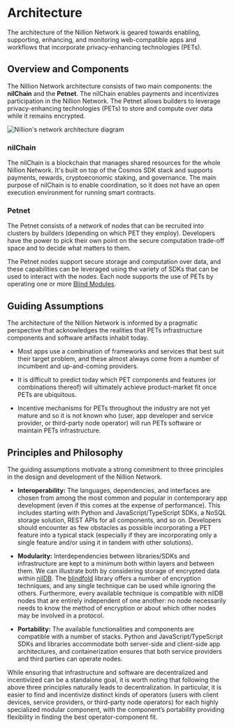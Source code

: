 # Architecture

The architecture of the Nillion Network is geared towards enabling, supporting, enhancing, and monitoring web-compatible apps and workflows that incorporate privacy-enhancing technologies (PETs).

## Overview and Components

The Nillion Network architecture consists of two main components: the **nilChain** and the **Petnet**. The nilChain enables payments and incentivizes participation in the Nillion Network. The Petnet allows builders to leverage privacy-enhancing technologies (PETs) to store and compute over data while it remains encrypted.

![Nillion's network architecture diagram](/img/network_diagram.png)

### nilChain

The nilChain is a blockchain that manages shared resources for the whole Nillion Network. It's built on top of the Cosmos SDK stack and supports payments, rewards, cryptoeconomic staking, and governance. The main purpose of nilChain is to enable coordination, so it does not have an open execution environment for running smart contracts.

### Petnet

The Petnet consists of a network of nodes that can be recruited into clusters by builders (depending on which PET they employ). Developers have the power to pick their own point on the secure computation trade-off space and to decide what matters to them.

The Petnet nodes support secure storage and computation over data, and these capabilities can be leveraged using the variety of SDKs that can be used to interact with the nodes. Each node supports the use of PETs by operating one or more [Blind Modules](/learn/blind-modules).

## Guiding Assumptions

The architecture of the Nillion Network is informed by a pragmatic perspective that acknowledges the realities that PETs infrastructure components and software artifacts inhabit today.

* Most apps use a combination of frameworks and services that best suit their target problem, and these almost always come from a number of incumbent and up-and-coming providers.

* It is difficult to predict today which PET components and features (or combinations thereof) will ultimately achieve product-market fit once PETs are ubiquitous.

* Incentive mechanisms for PETs throughout the industry are not yet mature and so it is not known who (user, app developer and service provider, or third-party node operator) will run PETs software or maintain PETs infrastructure.

## Principles and Philosophy

The guiding assumptions motivate a strong commitment to three principles in the design and development of the Nillion Network.

* **Interoperability:** The languages, dependencies, and interfaces are chosen from among the most common and popular in contemporary app development (even if this comes at the expense of performance). This includes starting with Python and JavaScript/TypeScript SDKs, a NoSQL storage solution, REST APIs for all components, and so on. Developers should encounter as few obstacles as possible incorporating a PET feature into a typical stack (especially if they are incorporating only a single feature and/or using it in tandem with other solutions).

* **Modularity:** Interdependencies between libraries/SDKs and infrastructure are kept to a minimum both within layers and between them. We can illustrate both by considering storage of encrypted data within [nilDB](/build/private-storage/overview). The [blindfold](/build/private-storage/blindfold) library offers a number of encryption techniques, and any single technique can be used while ignoring the others. Furthermore, every available technique is compatible with nilDB nodes that are entirely independent of one another: no node necessarily needs to know the method of encryption or about which other nodes may be involved in a protocol.

* **Portability:** The available functionalities and components are compatible with a number of stacks. Python and JavaScript/TypeScript SDKs and libraries accommodate both server-side and client-side app architectures, and containerization ensures that both service providers and third parties can operate nodes.

While ensuring that infrastructure and software are decentralized and incentivized can be a standalone goal, it is worth noting that following the above three principles naturally leads to decentralization. In particular, it is easier to find and incentivize distinct kinds of operators (users with client devices, service providers, or third-party node operators) for each highly specialized modular component, with the component’s portability providing flexibility in finding the best operator-component fit.
